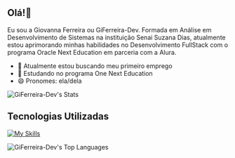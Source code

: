 ## Olá!👋

Eu sou a Giovanna Ferreira ou GiFerreira-Dev. Formada em Análise em Desenvolvimento de Sistemas na instituição Senai Suzana Dias, atualmente estou aprimorando minhas habilidades no Desenvolvimento FullStack com o programa Oracle Next Education em parceria com a Alura.
- 🔭 Atualmente estou buscando meu primeiro emprego
- 🌱 Estudando no programa One Next Education
- 😄 Pronomes: ela/dela

![GiFerreira-Dev's Stats](https://github-readme-stats.vercel.app/api?username=GiFerreira-Dev&theme=react&show_icons=true&hide_border=false&count_private=true)

## Tecnologias Utilizadas 

[![My Skills](https://skillicons.dev/icons?i=js,html,css,bootstrap,figma,react)](https://skillicons.dev)

![GiFerreira-Dev's Top Languages](https://github-readme-stats.vercel.app/api/top-langs/?username=GiFerreira-Dev&theme=react&show_icons=true&hide_border=false&layout=compact)
